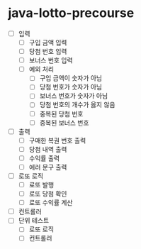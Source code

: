# java-lotto-precourse

- [ ] 입력
    - [ ] 구입 금액 입력
    - [ ] 당첨 번호 입력
    - [ ] 보너스 번호 입력
    - [ ] 예외 처리
        - [ ] 구입 금액이 숫자가 아님
        - [ ] 당첨 번호가 숫자가 아님
        - [ ] 보너스 번호가 숫자가 아님
        - [ ] 당첨 번호의 개수가 옳지 않음
        - [ ] 중복된 당첨 번호
        - [ ] 중복된 보너스 번호
- [ ] 출력
    - [ ] 구매한 복권 번호 출력
    - [ ] 당첨 내역 출력
    - [ ] 수익률 출력
    - [ ] 에러 문구 출력
- [ ] 로또 로직
    - [ ] 로또 발행
    - [ ] 로또 당첨 확인
    - [ ] 로또 수익률 계산
- [ ] 컨트롤러
- [ ] 단위 테스트
    - [ ] 로또 로직
    - [ ] 컨트롤러